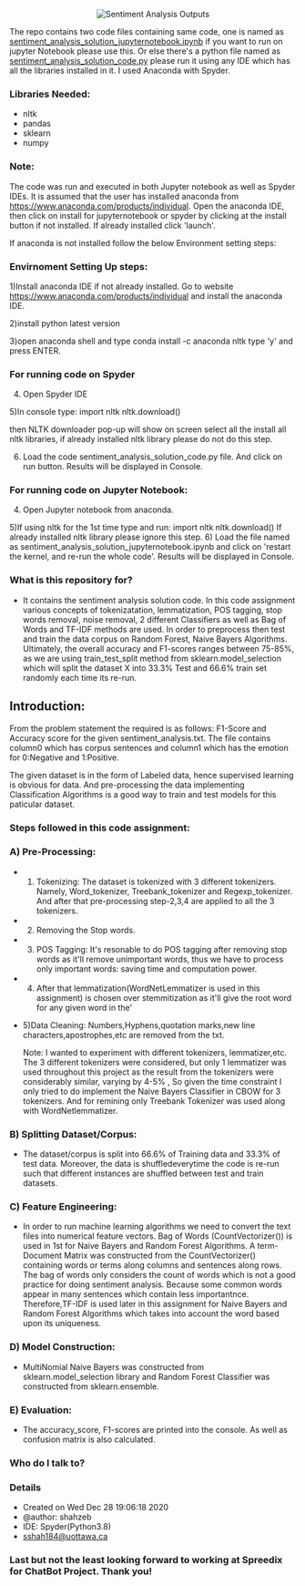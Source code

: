 <p align="center">
  <img src="https://user-images.githubusercontent.com/61950234/115967868-060e0880-a503-11eb-828e-4057f8bc2986.png?raw=true" alt="Sentiment Analysis Outputs"/>
</p>

The repo contains two code files containing same code, one is named as [sentiment_analysis_solution_jupyternotebook.ipynb](https://github.com/ShahzebFarruk/Sentiment_Analysis/blob/master/sentiment_analysis_solution_jupyternotebook.ipynb) if you want to run on jupyter Notebook please use this. Or else there's a python file named as [sentiment_analysis_solution_code.py](https://github.com/ShahzebFarruk/Sentiment_Analysis/blob/master/sentiment_analysis_solution_code.py) please run it using any IDE which has all the libraries installed in it. I used Anaconda with Spyder.

### Libraries Needed:
   * nltk
   * pandas
   * sklearn
   * numpy


### Note:
  The code was run and executed in both Jupyter notebook as well as Spyder IDEs. It is assumed that the user has installed anaconda from https://www.anaconda.com/products/individual. Open the anaconda IDE, then click on install for jupyternotebook or spyder by clicking at the install button if not installed. If already installed click 'launch'.

If anaconda is not installed follow the below Environment setting steps:

### Envirnoment Setting Up steps:
   1)Install anaconda IDE if not already installed. Go to website https://www.anaconda.com/products/individual and install the anaconda IDE.
   
   2)install python latest version
   
   3)open anaconda shell and type 
conda install -c anaconda nltk
type 'y' and press ENTER.

### For running code on Spyder

   4) Open Spyder IDE 
   
   5)In console type: 
import nltk
nltk.download()

then NLTK downloader pop-up will show on screen select all the install all nltk libraries, if already installed nltk library please do not do this step.

   6) Load the code sentiment_analysis_solution_code.py file. And click on run button. Results will be displayed in Console.

### For running code on Jupyter Notebook:

   4) Open Jupyter notebook from anaconda. 
   
   5)If using nltk for the 1st time type and run:
import nltk
nltk.download()
	If already installed nltk library please ignore this step.
    6) Load the file named as sentiment_analysis_solution_jupyternotebook.ipynb and click on 'restart the kernel, and re-run the whole code'. Results will be displayed in Console.

### What is this repository for? ###

* It contains the sentiment analysis solution code. In this code assignment various concepts of tokenizatation, lemmatization, POS tagging, stop words removal, noise removal, 2 different Classifiers as well as Bag of Words and TF-IDF methods are used. In order to preprocess then test and train the data corpus on Random Forest, Naive Bayers Algorithms. Ultimately, the overall accuracy and F1-scores ranges between 75-85%, as we are using train_test_split method from sklearn.model_selection which will split the dataset X into 33.3% Test and 66.6% train set randomly each time its re-run. 
## Introduction: ##
From the problem statement the required is as follows: F1-Score and Accuracy score for the given sentiment_analysis.txt. The file contains column0 which has corpus sentences and 
column1 which has the emotion for 0:Negative and 1:Positive.

The given dataset is in the form of Labeled data, hence supervised learning is obvious for data. And pre-processing the data implementing Classification Algorithms is a good way to train and test models for this paticular dataset.

### Steps followed in this code assignment: 

###  A) Pre-Processing:
 * 1) Tokenizing: The dataset is tokenized with 3 different tokenizers. Namely, Word_tokenizer, Treebank_tokenizer and Regexp_tokenizer. And after that pre-processing step-2,3,4 are applied to
        all the 3 tokenizers. 
 * 2) Removing the Stop words.
 * 3) POS Tagging: It's resonable to do POS tagging after removing stop words as it'll remove unimportant words, thus we have to process only important words: saving time and computation power.
*  4) After that lemmatization(WordNetLemmatizer is used in this assignment) is chosen over stemmitization as it'll give the root word for any given word in the'     
*  5)Data Cleaning: Numbers,Hyphens,quotation marks,new line characters,apostrophes,etc 
        are removed from the txt.
    
   Note: I wanted to experiment with different tokenizers, lemmatizer,etc. The 3 different tokenizers 
   were considered, but only 1 lemmatizer was used throughout this project as the result from the
   tokenizers were considerably similar, varying by 4-5% , So given the time constraint I 
   only tried to do implement the Naive Bayers Classifier in CBOW for 3 tokenizers. And for 
   remining only Treebank Tokenizer was used along with WordNetlemmatizer.

### B) Splitting Dataset/Corpus: ###
* The dataset/corpus is split into 66.6% of Training data and 33.3% of test data. Moreover, the data is shuffledeverytime the code is re-run such that different instances 
       are shuffled between test and train datasets.

### C) Feature Engineering: ###

* In order to run machine learning algorithms we need to convert the text files into numerical feature vectors. Bag of Words (CountVectorizer()) is used
    in 1st for Naive Bayers and Random Forest Algorithms. A term-Document Matrix was constructed from the CountVectorizer() containing words or terms along columns and sentences along rows.
    The bag of words only considers the count of words which is not a good practice for doing sentiment analysis. Because some common words appear in many sentences which contain less importantnce. 
    Therefore,TF-IDF is used later in this assignment for Naive Bayers and Random Forest Algorithms which takes into account the word based upon its uniqueness.

### D) Model Construction: ###

* MultiNomial Naive Bayers was constructed from sklearn.model_selection library and Random Forest Classifier was constructed from sklearn.ensemble.

### E) Evaluation: ###

* The accuracy_score, F1-scores are printed into the console. As well as confusion matrix is also calculated.

### Who do I talk to? ###
### Details ###
* Created on Wed Dec 28 19:06:18 2020
* @author: shahzeb
* IDE: Spyder(Python3.8)
* sshah184@uottawa.ca


### Last but not the least looking forward to working at Spreedix for ChatBot Project. Thank you!
